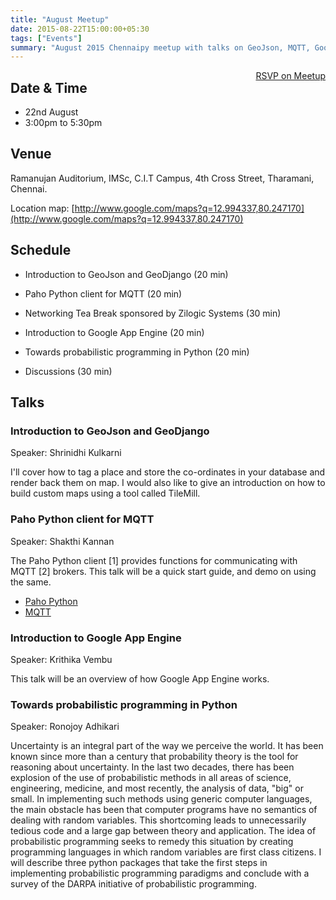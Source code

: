 ```yaml
---
title: "August Meetup"
date: 2015-08-22T15:00:00+05:30
tags: ["Events"]
summary: "August 2015 Chennaipy meetup with talks on GeoJson, MQTT, Google App Engine, and probabilistic programming."
---
```


<a style="float:right;" class="pure-button"
href="http://www.meetup.com/Chennaipy/events/224333564/" target="_blank"><i class="fa
fa-check-square-o"></i> RSVP on Meetup</a>

## Date & Time
  * 22nd August
  * 3:00pm to 5:30pm

## Venue
Ramanujan Auditorium, IMSc,
C.I.T Campus,
4th Cross Street,
Tharamani,
Chennai.

Location map:
[http://www.google.com/maps?q=12.994337,80.247170](http://www.google.com/maps?q=12.994337,80.247170)

## Schedule

  * Introduction to GeoJson and GeoDjango (20 min)

  * Paho Python client for MQTT (20 min)

  * Networking Tea Break sponsored by Zilogic Systems (30 min)

  * Introduction to Google App Engine (20 min)

  * Towards probabilistic programming in Python (20 min)

  * Discussions (30 min)

## Talks

### Introduction to GeoJson and GeoDjango

Speaker: Shrinidhi Kulkarni

I'll cover how to tag a place and store the co-ordinates in your
database and render back them on map. I would also like to give an
introduction on how to build custom maps using a tool called TileMill.

### Paho Python client for MQTT

Speaker: Shakthi Kannan

The Paho Python client [1] provides functions for communicating with
MQTT [2] brokers. This talk will be a quick start guide, and demo on
using the same.

 * [Paho Python](https://www.eclipse.org/paho/clients/python/)
 * [MQTT](http://mqtt.org/)

### Introduction to Google App Engine

Speaker: Krithika Vembu

This talk will be an overview of how Google App Engine works.

### Towards probabilistic programming in Python

Speaker: Ronojoy Adhikari

Uncertainty is an integral part of the way we perceive the world. It
has been known since more than a century that probability theory is
the tool for reasoning about uncertainty. In the last two decades,
there has been explosion of the use of probabilistic methods in all
areas of science, engineering, medicine, and most recently, the
analysis of data, "big" or small. In implementing such methods using
generic computer languages, the main obstacle has been that computer
programs have no semantics of dealing with random variables. This
shortcoming leads to unnecessarily tedious code and a large gap
between theory and application. The idea of probabilistic programming
seeks to remedy this situation by creating programming languages in
which random variables are first class citizens. I will describe three
python packages that take the first steps in implementing
probabilistic programming paradigms and conclude with a survey of the
DARPA initiative of probabilistic programming.
